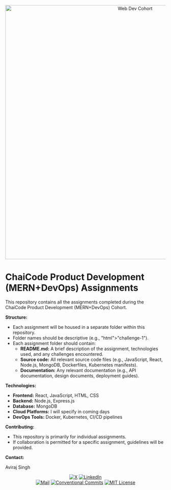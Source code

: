 <a href="https://courses.chaicode.com/">
  <p align=center>
    <img width = "800px" alt="Web Dev Cohort" src="https://imgproxy.learnyst.com/learnyst-user-assets/school-assets/schools/171024/courses/214297/2Techies_lyst1734202474139.jpg">
  <p>
</a>

# ChaiCode Product Development (MERN+DevOps) Assignments

This repository contains all the assignments completed during the ChaiCode Product Development (MERN+DevOps) Cohort. 

**Structure:**

* Each assignment will be housed in a separate folder within this repository.
* Folder names should be descriptive (e.g., "html">"challenge-1").
* Each assignment folder should contain:
    * **README.md:** A brief description of the assignment, technologies used, and any challenges encountered.
    * **Source code:** All relevant source code files (e.g., JavaScript, React, Node.js, MongoDB, Dockerfiles, Kubernetes manifests).
    * **Documentation:** Any relevant documentation (e.g., API documentation, design documents, deployment guides).

**Technologies:**

* **Frontend:** React, JavaScript, HTML, CSS
* **Backend:** Node.js, Express.js
* **Database:** MongoDB
* **Cloud Platforms:** I will specify in coming days
* **DevOps Tools:** Docker, Kubernetes, CI/CD pipelines

**Contributing:**

* This repository is primarily for individual assignments.
* If collaboration is permitted for a specific assignment, guidelines will be provided.

**Contact:**

Aviraj Singh
<!-- Social Media Links -->
<div align= center>

[![X](https://img.shields.io/badge/X-@helloaviraj-black?style=flat&logo=x)](https://twitter.com/helloaviraj)
[![LinkedIn](https://img.shields.io/badge/LinkedIn-@avirajsingh-blue?style=flat&logo=linkedin)](https://www.linkedin.com/in/avirajsingh11)  
[![Mail](https://img.shields.io/badge/Mail-itsavirajsingh@gmail.com-blue?style=flat&logo=mail)](mailto:itsavirajsingh@gmail.com) [![Conventional Commits](https://img.shields.io/badge/Conventional%20Commits-1.0.0-yellow?style=flat)](https://www.conventionalcommits.org/v1.0.0/)
[![MIT License](https://img.shields.io/badge/License-MIT-green?style=flat)](https://opensource.org/licenses/MIT)

</div>
